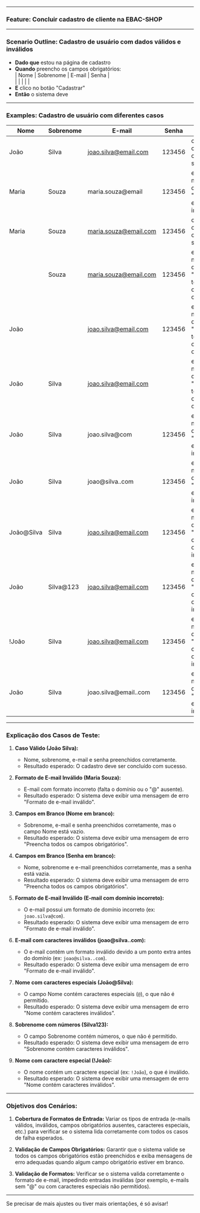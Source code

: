
---

### **Feature: Concluir cadastro de cliente na EBAC-SHOP**

---

### **Scenario Outline: Cadastro de usuário com dados válidos e inválidos**

- **Dado que** estou na página de cadastro  
- **Quando** preencho os campos obrigatórios:  
  | Nome        | Sobrenome   | E-mail               | Senha   |  
  | <Nome>      | <Sobrenome> | <E-mail>             | <Senha> |  
- **E** clico no botão "Cadastrar"  
- **Então** o sistema deve <Resultado>  

---

### **Examples: Cadastro de usuário com diferentes casos**

| Nome           | Sobrenome      | E-mail                        | Senha      | Resultado                                                        |
|----------------|----------------|-------------------------------|------------|------------------------------------------------------------------|
| João           | Silva          | joao.silva@email.com           | 123456     | concluir o cadastro com sucesso                                  |
| Maria          | Souza          | maria.souza@email              | 123456     | exibir uma mensagem de erro "Formato de e-mail inválido"         |
| Maria          | Souza          | maria.souza@email.com          | 123456     | concluir o cadastro com sucesso                                  |
|                | Souza          | maria.souza@email.com          | 123456     | exibir uma mensagem de erro "Preencha todos os campos obrigatórios" |
| João           |                | joao.silva@email.com           | 123456     | exibir uma mensagem de erro "Preencha todos os campos obrigatórios" |
| João           | Silva          | joao.silva@email.com           |            | exibir uma mensagem de erro "Preencha todos os campos obrigatórios" |
| João           | Silva          | joao.silva@com                | 123456     | exibir uma mensagem de erro "Formato de e-mail inválido"         |
| João           | Silva          | joao@silva..com                | 123456     | exibir uma mensagem de erro "Formato de e-mail inválido"         |
| João@Silva     | Silva          | joao.silva@email.com           | 123456     | exibir uma mensagem de erro "Nome contém caracteres inválidos"   |
| João           | Silva@123      | joao.silva@email.com           | 123456     | exibir uma mensagem de erro "Sobrenome contém caracteres inválidos" |
| !João          | Silva          | joao.silva@email.com           | 123456     | exibir uma mensagem de erro "Nome contém caracteres inválidos"   |
| João           | Silva          | joao.silva@email..com          | 123456     | exibir uma mensagem de erro "Formato de e-mail inválido"         |

---

### **Explicação dos Casos de Teste:**

1. **Caso Válido (João Silva):**
   - Nome, sobrenome, e-mail e senha preenchidos corretamente.
   - Resultado esperado: O cadastro deve ser concluído com sucesso.

2. **Formato de E-mail Inválido (Maria Souza):**
   - E-mail com formato incorreto (falta o domínio ou o "@" ausente).
   - Resultado esperado: O sistema deve exibir uma mensagem de erro "Formato de e-mail inválido".

3. **Campos em Branco (Nome em branco):**
   - Sobrenome, e-mail e senha preenchidos corretamente, mas o campo Nome está vazio.
   - Resultado esperado: O sistema deve exibir uma mensagem de erro "Preencha todos os campos obrigatórios".

4. **Campos em Branco (Senha em branco):**
   - Nome, sobrenome e e-mail preenchidos corretamente, mas a senha está vazia.
   - Resultado esperado: O sistema deve exibir uma mensagem de erro "Preencha todos os campos obrigatórios".

5. **Formato de E-mail Inválido (E-mail com domínio incorreto):**
   - O e-mail possui um formato de domínio incorreto (ex: `joao.silva@com`).
   - Resultado esperado: O sistema deve exibir uma mensagem de erro "Formato de e-mail inválido".

6. **E-mail com caracteres inválidos (joao@silva..com):**
   - O e-mail contém um formato inválido devido a um ponto extra antes do domínio (ex: `joao@silva..com`).
   - Resultado esperado: O sistema deve exibir uma mensagem de erro "Formato de e-mail inválido".

7. **Nome com caracteres especiais (João@Silva):**
   - O campo Nome contém caracteres especiais (`@`), o que não é permitido.
   - Resultado esperado: O sistema deve exibir uma mensagem de erro "Nome contém caracteres inválidos".

8. **Sobrenome com números (Silva123):**
   - O campo Sobrenome contém números, o que não é permitido.
   - Resultado esperado: O sistema deve exibir uma mensagem de erro "Sobrenome contém caracteres inválidos".

9. **Nome com caractere especial (!João):**
   - O nome contém um caractere especial (ex: `!João`), o que é inválido.
   - Resultado esperado: O sistema deve exibir uma mensagem de erro "Nome contém caracteres inválidos".

---

### **Objetivos dos Cenários:**

1. **Cobertura de Formatos de Entrada:** Variar os tipos de entrada (e-mails válidos, inválidos, campos obrigatórios ausentes, caracteres especiais, etc.) para verificar se o sistema lida corretamente com todos os casos de falha esperados.
  
2. **Validação de Campos Obrigatórios:** Garantir que o sistema valide se todos os campos obrigatórios estão preenchidos e exiba mensagens de erro adequadas quando algum campo obrigatório estiver em branco.

3. **Validação de Formatos:** Verificar se o sistema valida corretamente o formato de e-mail, impedindo entradas inválidas (por exemplo, e-mails sem "@" ou com caracteres especiais não permitidos).

---

Se precisar de mais ajustes ou tiver mais orientações, é só avisar!
